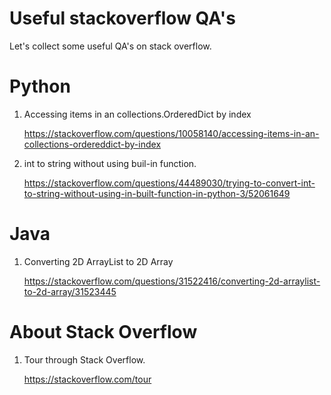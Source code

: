 # Useful stackoverflow QA's
Let's collect some useful QA's on stack overflow.

# Python
1.  Accessing items in an collections.OrderedDict by index

    https://stackoverflow.com/questions/10058140/accessing-items-in-an-collections-ordereddict-by-index
    
2.  int to string without using buil-in function.

    https://stackoverflow.com/questions/44489030/trying-to-convert-int-to-string-without-using-in-built-function-in-python-3/52061649
    
# Java
1.  Converting 2D ArrayList to 2D Array

    https://stackoverflow.com/questions/31522416/converting-2d-arraylist-to-2d-array/31523445

# About Stack Overflow
1.  Tour through Stack Overflow.

    https://stackoverflow.com/tour

